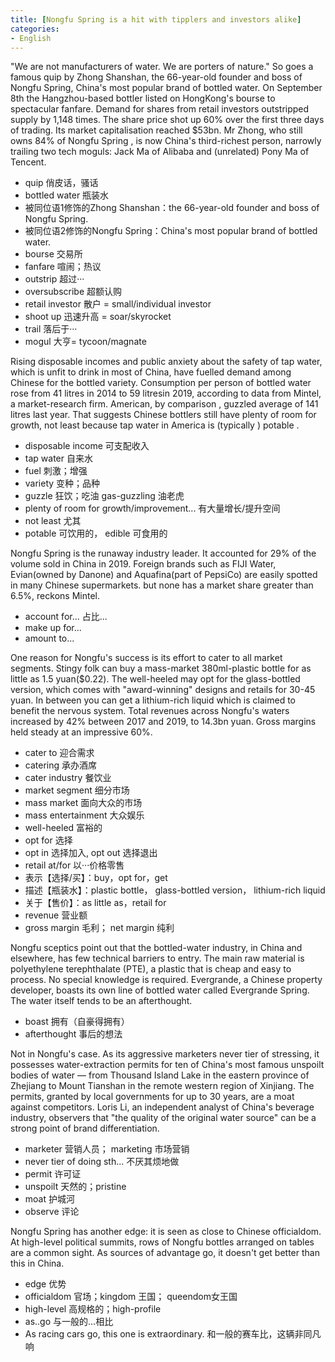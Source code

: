 ```yaml
---
title: [Nongfu Spring is a hit with tipplers and investors alike]
categories:
- English
--- 
```



"We  are not manufacturers of water. We are porters of nature." So goes a famous quip by Zhong Shanshan, the 66-year-old founder and boss of Nongfu Spring, China's most popular brand of bottled water. On September 8th the Hangzhou-based bottler listed on HongKong's bourse to spectacular fanfare. Demand for shares from retail investors outstripped supply by 1,148 times. The share price shot up 60% over the first three days of trading. Its market capitalisation reached $53bn. Mr Zhong, who still owns 84% of Nongfu Spring , is now China's third-richest person, narrowly trailing two tech moguls: Jack Ma of Alibaba and (unrelated) Pony Ma of Tencent.

- quip 俏皮话，骚话
- bottled water 瓶装水
- 被同位语1修饰的Zhong Shanshan：the 66-year-old founder and boss of Nongfu Spring.
- 被同位语2修饰的Nongfu Spring：China's most popular brand of bottled water.
- bourse 交易所
- fanfare 喧闹；热议
- outstrip 超过···
- oversubscribe 超额认购
- retail investor 散户 = small/individual investor
- shoot up 迅速升高 = soar/skyrocket
- trail 落后于···
- mogul 大亨= tycoon/magnate

Rising disposable incomes and public anxiety about the safety of tap  water, which is unfit to drink in most of China, have fuelled demand  among Chinese for the bottled variety. Consumption per person of bottled water rose from 41 litres in 2014 to 59 litresin 2019, according to data from Mintel, a market-research firm. American, by comparison , guzzled average of 141 litres last  year. That suggests Chinese bottlers still have plenty of room for growth, not least because tap water in America is (typically ) potable .

- disposable income 可支配收入
- tap water 自来水
- fuel 刺激；增强
- variety 变种；品种
- guzzle 狂饮；吃油 gas-guzzling 油老虎
- plenty of room for growth/improvement... 有大量增长/提升空间
- not least 尤其
- potable 可饮用的， edible 可食用的


Nongfu Spring is the runaway industry leader. It accounted for 29% of the volume sold in China in 2019. Foreign brands such as FIJI Water, Evian(owned by Danone) and Aquafina(part of PepsiCo) are easily spotted in many Chinese supermarkets. but none has a market share greater than 6.5%, reckons Mintel.

- account for... 占比...
- make up for...
- amount to...


One reason for Nongfu's success is its effort to cater to all market segments. Stingy folk can buy a mass-market 380ml-plastic bottle for as little as 1.5 yuan($0.22). The well-heeled may opt for the glass-bottled version, which comes with "award-winning" designs and retails for 30-45 yuan. In between you can get a lithium-rich liquid which is claimed to benefit the nervous system. Total revenues across Nongfu's waters increased by 42% between 2017 and 2019, to 14.3bn yuan. Gross margins held steady at an impressive 60%.

- cater to 迎合需求
- catering 承办酒席
- cater industry 餐饮业
- market segment 细分市场
- mass market 面向大众的市场
- mass entertainment 大众娱乐
- well-heeled 富裕的
- opt for 选择
- opt in 选择加入, opt out 选择退出
- retail at/for 以···价格零售
- 表示【选择/买】：buy，opt for，get
- 描述【瓶装水】：plastic bottle， glass-bottled version， lithium-rich liquid
- 关于【售价】：as little as，retail for
- revenue 营业额
- gross margin 毛利； net margin 纯利


Nongfu sceptics point out that the bottled-water industry, in China and elsewhere, has few technical barriers to entry. The main raw material is polyethylene terephthalate (PTE), a plastic that is cheap and easy to process. No special knowledge is required. Evergrande, a Chinese property developer, boasts its own line of bottled water called Evergrande Spring. The water itself tends to be an afterthought.

- boast 拥有（自豪得拥有）
- afterthought 事后的想法


Not in Nongfu's case. As its aggressive marketers never tier of stressing, it possesses water-extraction permits for ten of China's most famous unspoilt bodies of water — from Thousand Island Lake in the eastern province of Zhejiang to Mount Tianshan in the remote western region of Xinjiang. The permits, granted by local governments for up to 30 years, are a moat against competitors. Loris Li, an independent analyst of China's beverage industry, observers that "the quality of the original water source" can be a strong point of brand differentiation.

- marketer 营销人员； marketing 市场营销
- never tier of doing sth... 不厌其烦地做
- permit 许可证
- unspoilt 天然的；pristine
- moat 护城河
- observe 评论


Nongfu Spring has another edge: it is seen as close to Chinese officialdom. At high-level political summits, rows of Nongfu bottles arranged on tables are a common sight. As sources of advantage go, it doesn't get better than this in China.

- edge 优势
- officialdom 官场；kingdom 王国； queendom女王国
- high-level 高规格的；high-profile
- as..go 与一般的...相比
- As racing cars go, this one is extraordinary. 和一般的赛车比，这辆非同凡响